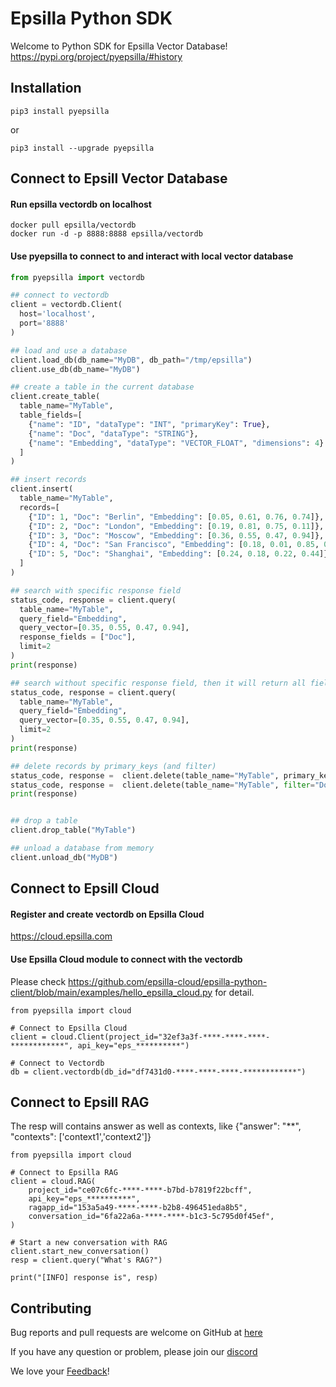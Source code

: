 # Epsilla Python SDK

Welcome to Python SDK for Epsilla Vector Database! 
https://pypi.org/project/pyepsilla/#history

## Installation
```shell
pip3 install pyepsilla
```
or
```shell
pip3 install --upgrade pyepsilla
```

## Connect to Epsill Vector Database

#### Run epsilla vectordb on localhost
```shell
docker pull epsilla/vectordb
docker run -d -p 8888:8888 epsilla/vectordb
```

#### Use pyepsilla to connect to and interact with local vector database

```python
from pyepsilla import vectordb

## connect to vectordb
client = vectordb.Client(
  host='localhost',
  port='8888'
)

## load and use a database
client.load_db(db_name="MyDB", db_path="/tmp/epsilla")
client.use_db(db_name="MyDB")

## create a table in the current database
client.create_table(
  table_name="MyTable",
  table_fields=[
    {"name": "ID", "dataType": "INT", "primaryKey": True},
    {"name": "Doc", "dataType": "STRING"},
    {"name": "Embedding", "dataType": "VECTOR_FLOAT", "dimensions": 4}
  ]
)

## insert records
client.insert(
  table_name="MyTable",
  records=[
    {"ID": 1, "Doc": "Berlin", "Embedding": [0.05, 0.61, 0.76, 0.74]},
    {"ID": 2, "Doc": "London", "Embedding": [0.19, 0.81, 0.75, 0.11]},
    {"ID": 3, "Doc": "Moscow", "Embedding": [0.36, 0.55, 0.47, 0.94]},
    {"ID": 4, "Doc": "San Francisco", "Embedding": [0.18, 0.01, 0.85, 0.80]},
    {"ID": 5, "Doc": "Shanghai", "Embedding": [0.24, 0.18, 0.22, 0.44]}
  ]
)

## search with specific response field
status_code, response = client.query(
  table_name="MyTable",
  query_field="Embedding",
  query_vector=[0.35, 0.55, 0.47, 0.94],
  response_fields = ["Doc"],
  limit=2
)
print(response)

## search without specific response field, then it will return all fields
status_code, response = client.query(
  table_name="MyTable",
  query_field="Embedding",
  query_vector=[0.35, 0.55, 0.47, 0.94],
  limit=2
)
print(response)

## delete records by primary_keys (and filter)
status_code, response =  client.delete(table_name="MyTable", primary_keys=[3, 4])
status_code, response =  client.delete(table_name="MyTable", filter="Doc <> 'San Francisco'")
print(response)


## drop a table
client.drop_table("MyTable")

## unload a database from memory
client.unload_db("MyDB")
```


## Connect to Epsill Cloud

#### Register and create vectordb on Epsilla Cloud
https://cloud.epsilla.com

#### Use Epsilla Cloud module to connect with the vectordb
Please check https://github.com/epsilla-cloud/epsilla-python-client/blob/main/examples/hello_epsilla_cloud.py for detail.
```python3
from pyepsilla import cloud

# Connect to Epsilla Cloud
client = cloud.Client(project_id="32ef3a3f-****-****-****-************", api_key="eps_**********")

# Connect to Vectordb
db = client.vectordb(db_id="df7431d0-****-****-****-************")
```


## Connect to Epsill RAG

The resp will contains answer as well as contexts, like {"answer": "**", "contexts": ['context1','context2']}

```python3
from pyepsilla import cloud

# Connect to Epsilla RAG
client = cloud.RAG(
    project_id="ce07c6fc-****-****-b7bd-b7819f22bcff",
    api_key="eps_**********",
    ragapp_id="153a5a49-****-****-b2b8-496451eda8b5",
    conversation_id="6fa22a6a-****-****-b1c3-5c795d0f45ef",
)

# Start a new conversation with RAG
client.start_new_conversation()
resp = client.query("What's RAG?")

print("[INFO] response is", resp)
```


## Contributing
Bug reports and pull requests are welcome on GitHub at [here](https://github.com/epsilla-cloud/epsilla-python-client)

If you have any question or problem, please join our [discord](https://discord.com/invite/cDaY2CxZc5)

We love your <a href="https://forms.gle/z73ra1sGBxH9wiUR8">Feedback</a>!

